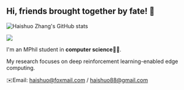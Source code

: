 ## Hi, friends brought together by fate! 🏸
![Haishuo Zhang's GitHub stats](https://github-readme-stats.vercel.app/api?username=cloudpetticoats&show_icons=true)

![](https://komarev.com/ghpvc/?username=cloudpetticoats&color=blueviolet&style=for-the-badge)

I'm an MPhil student in **computer science**👨‍💻.

My research focuses on deep reinforcement learning-enabled edge computing.

✉️Email: haishuo@foxmail.com / haishuo88@gmail.com
<!--
**cloudpetticoats/cloudpetticoats** is a ✨ _special_ ✨ repository because its `README.md` (this file) appears on your GitHub profile.
![GitHub Streak](https://streak-stats.demolab.com/?user=cloudpetticoats)
![](https://github-readme-stats.vercel.app/api/top-langs/?username=cloudpetticoats&layout=compact)
Here are some ideas to get you started:

- 🔭 I’m currently working on ...
- 🌱 I’m currently learning ...
- 👯 I’m looking to collaborate on ...
- 🤔 I’m looking for help with ...
- 💬 Ask me about ...
- 📫 How to reach me: ...
- 😄 Pronouns: ...
- ⚡ Fun fact: ...
-->
